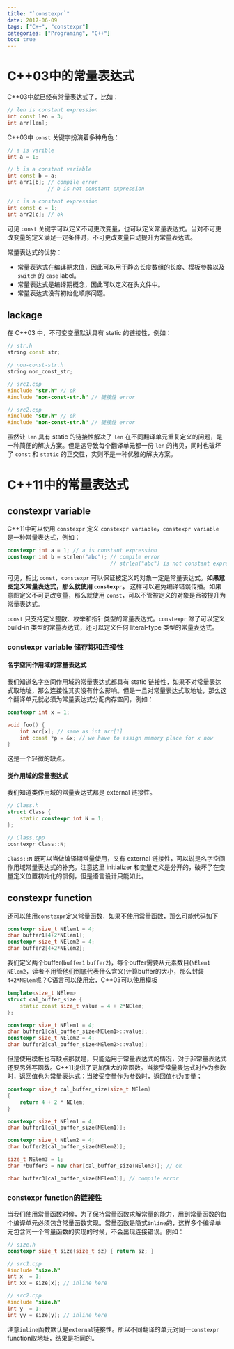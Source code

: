 ```yaml
---
title: "`constexpr`"
date: 2017-06-09
tags: ["C++", "constexpr"]
categories: ["Programing", "C++"]
toc: true
---
```

# C++03中的常量表达式

C++03中就已经有常量表达式了，比如：

```cpp
// len is constant expression
int const len = 3;
int arr[len];
```

C++03中 `const` 关键字扮演着多种角色：

```cpp
// a is varible
int a = 1;

// b is a constant variable
int const b = a;
int arr1[b]; // compile error
             // b is not constant expression

// c is a constant expression
int const c = 1;
int arr2[c]; // ok
```


可见 `const` 关键字可以定义不可更改变量，也可以定义常量表达式。当对不可更改变量的定义满足一定条件时，不可更改变量自动提升为常量表达式。

常量表达式的优势：

- 常量表达式在编译期求值，因此可以用于静态长度数组的长度、模板参数以及 `switch` 的 `case` label。
- 常量表达式是编译期概念，因此可以定义在头文件中。
- 常量表达式没有初始化顺序问题。


## lackage

在 C++03 中，不可变变量默认具有 static 的链接性，例如：

```cpp
// str.h
string const str;

// non-const-str.h
string non_const_str;

// src1.cpp
#include "str.h" // ok
#include "non-const-str.h" // 链接性 error

// src2.cpp
#include "str.h" // ok
#include "non-const-str.h" // 链接性 error
```

虽然让 `len` 具有 static 的链接性解决了 `len` 在不同翻译单元重复定义的问题，是一种简便的解决方案。但是这导致每个翻译单元都一份 `len` 的拷贝，同时也破坏了 `const` 和 `static` 的正交性，实则不是一种优雅的解决方案。


# C++11中的常量表达式

## constexpr variable

C++11中可以使用 `constexpr` 定义 `constexpr variable`，`constexpr variable` 是一种常量表达式，例如：

```cpp
constexpr int a = 1; // a is constant expression
constexpr int b = strlen("abc"); // compile error
                                 // strlen("abc") is not constant expression
```

可见，相比 `const`，`constexpr` 可以保证被定义的对象一定是常量表达式。**如果意图定义常量表达式，那么就使用 `constexpr`。** 这样可以避免编译错误传播。如果意图定义不可更改变量，那么就使用 `const`，可以不管被定义的对象是否被提升为常量表达式。

`const` 只支持定义整数、枚举和指针类型的常量表达式。`constexpr` 除了可以定义 build-in 类型的常量表达式，还可以定义任何 literal-type 类型的常量表达式。


### constexpr variable 储存期和连接性

#### 名字空间作用域的常量表达式

我们知道名字空间作用域的常量表达式都具有 static 链接性，如果不对常量表达式取地址，那么连接性其实没有什么影响。但是一旦对常量表达式取地址，那么这个翻译单元就必须为常量表达式分配内存空间，例如：

```cpp
constexpr int x = 1;

void foo() {
    int arr[x]; // same as int arr[1]
    int const *p = &x; // we have to assign memory place for x now
}
```

这是一个轻微的缺点。


#### 类作用域的常量表达式

我们知道类作用域的常量表达式都是 external 链接性。

```cpp
// Class.h
struct Class {
    static constexpr int N = 1;
};

// Class.cpp
cosntexpr Class::N;
```

`Class::N` 既可以当做编译期常量使用，又有 external 链接性，可以说是名字空间作用域常量表达式的补充。注意这里 initializer 和变量定义是分开的，破坏了在变量定义位置初始化的惯例，但是语言设计只能如此。



## constexpr function

还可以使用`constexpr`定义常量函数，如果不使用常量函数，那么可能代码如下

```cpp
constexpr size_t NElem1 = 4;
char buffer1[4+2*NElem1];
constexpr size_t NElem2 = 4;
char buffer2[4+2*NElem2];
```

我们定义两个buffer(`buffer1` `buffer2`)，每个buffer需要从元素数目(`NElem1` `NElem2`，读者不用管他们到底代表什么含义)计算buffer的大小，那么封装`4+2*NElem`呢？C语言可以使用宏，C++03可以使用模板

```cpp
template<size_t NElem>
struct cal_buffer_size {
    static const size_t value = 4 + 2*NElem;
};

constexpr size_t NElem1 = 4;
char buffer1[cal_buffer_size<NElem1>::value];
constexpr size_t NElem2 = 4;
char buffer2[cal_buffer_size<NElem2>::value];
```


但是使用模板也有缺点那就是，只能适用于常量表达式的情况，对于非常量表达式还要另外写函数。C++11提供了更加强大的常函数。当接受常量表达式时作为参数时，返回值也为常量表达式；当接受变量作为参数时，返回值也为变量；

```cpp
constexpr size_t cal_buffer_size(size_t NElem)
{ 
    return 4 + 2 * NElem; 
}

constexpr size_t NElem1 = 4;
char buffer1[cal_buffer_size(NElem1)];

constexpr size_t NElem2 = 4;
char buffer2[cal_buffer_size(NElem2)];

size_t NElem3 = 1;
char *buffer3 = new char[cal_buffer_size(NElem3)]; // ok

char buffer3[cal_buffer_size(NElem3)]; // compile error
```

### constexpr function的链接性

当我们使用常量函数时候，为了保持常量函数求解常量的能力，用到常量函数的每个编译单元必须包含常量函数实现。常量函数是隐式`inline`的，这样多个编译单元包含同一个常量函数的实现的时候，不会出现连接错误。例如：

```cpp
// size.h
constexpr size_t size(size_t sz) { return sz; }

// src1.cpp
#include "size.h"
int x  = 1;
int xx = size(x); // inline here

// src2.cpp
#include "size.h"
int y  = 1;
int yy = size(y); // inline here
```

注意`inline`函数默认是`external`链接性。所以不同翻译的单元对同一`constexpr` function取地址，结果是相同的。

